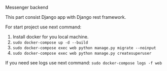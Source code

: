 Messenger backend

This part consist Django app with Django rest framework.

For start project use next command:<br>
1. Install docker for you local machine.
2. `sudo docker-compose up -d --build`
3. `sudo docker-compose exec web python manage.py migrate --noinput`
4. `sudo docker-compose exec web python manage.py createsuperuser`

If you need see logs use next command:
    `sudo docker-compose logs -f web`